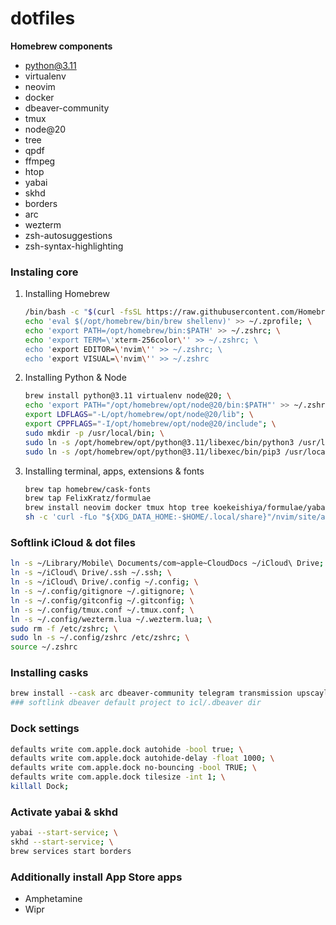 # dotfiles

**Homebrew components**
- python@3.11
- virtualenv
- neovim
- docker
- dbeaver-community
- tmux
- node@20
- tree
- qpdf
- ffmpeg
- htop
- yabai
- skhd
- borders
- arc
- wezterm
- zsh-autosuggestions
- zsh-syntax-highlighting

### Instaling core
1. Installing Homebrew
	```bash
	/bin/bash -c "$(curl -fsSL https://raw.githubusercontent.com/Homebrew/install/HEAD/install.sh)"; \
    echo 'eval $(/opt/homebrew/bin/brew shellenv)' >> ~/.zprofile; \
    echo 'export PATH=/opt/homebrew/bin:$PATH' >> ~/.zshrc; \
    echo 'export TERM=\'xterm-256color\'' >> ~/.zshrc; \
    echo 'export EDITOR=\'nvim\'' >> ~/.zshrc; \
    echo 'export VISUAL=\'nvim\'' >> ~/.zshrc
	```
1. Installing Python & Node
	```bash
	brew install python@3.11 virtualenv node@20; \
    echo 'export PATH="/opt/homebrew/opt/node@20/bin:$PATH"' >> ~/.zshrc;
    export LDFLAGS="-L/opt/homebrew/opt/node@20/lib"; \
    export CPPFLAGS="-I/opt/homebrew/opt/node@20/include"; \
    sudo mkdir -p /usr/local/bin; \
    sudo ln -s /opt/homebrew/opt/python@3.11/libexec/bin/python3 /usr/local/bin/python; \
    sudo ln -s /opt/homebrew/opt/python@3.11/libexec/bin/pip3 /usr/local/bin/pip
	```
1. Installing terminal, apps, extensions & fonts
	```bash
    brew tap homebrew/cask-fonts
    brew tap FelixKratz/formulae
	brew install neovim docker tmux htop tree koekeishiya/formulae/yabai koekeishiya/formulae/skhd "font-roboto-mono-nerd-font" borders ### ffmpeg qpdf zsh-autosuggestions zsh-syntax-highlighting
    sh -c 'curl -fLo "${XDG_DATA_HOME:-$HOME/.local/share}"/nvim/site/autoload/plug.vim --create-dirs \ https://raw.githubusercontent.com/junegunn/vim-plug/master/plug.vim'
	```

### Softlink iCloud & dot files
```bash
ln -s ~/Library/Mobile\ Documents/com~apple~CloudDocs ~/iCloud\ Drive; \
ln -s ~/iCloud\ Drive/.ssh ~/.ssh; \
ln -s ~/iCloud\ Drive/.config ~/.config; \
ln -s ~/.config/gitignore ~/.gitignore; \
ln -s ~/.config/gitconfig ~/.gitconfig; \
ln -s ~/.config/tmux.conf ~/.tmux.conf; \
ln -s ~/.config/wezterm.lua ~/.wezterm.lua; \
sudo rm -f /etc/zshrc; \
sudo ln -s ~/.config/zshrc /etc/zshrc; \
source ~/.zshrc
```

### Installing casks
```bash
brew install --cask arc dbeaver-community telegram transmission upscayl wezterm; \
### softlink dbeaver default project to icl/.dbeaver dir
```

### Dock settings
```bash
defaults write com.apple.dock autohide -bool true; \
defaults write com.apple.dock autohide-delay -float 1000; \
defaults write com.apple.dock no-bouncing -bool TRUE; \
defaults write com.apple.dock tilesize -int 1; \
killall Dock;
```

### Activate yabai & skhd
```bash
yabai --start-service; \
skhd --start-service; \
brew services start borders
```

### Additionally install App Store apps
- Amphetamine
- Wipr
